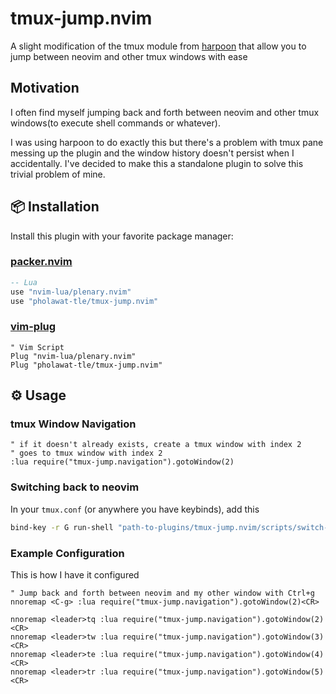 # tmux-jump.nvim

A slight modification of the tmux module from [harpoon](https://github.com/ThePrimeagen/harpoon)
that allow you to jump between neovim and other tmux windows with ease

## Motivation

I often find myself jumping back and forth between neovim and other tmux windows(to execute shell
commands or whatever).

I was using harpoon to do exactly this but there's a problem with tmux pane messing up the plugin and 
the window history doesn't persist when I accidentally. I've decided to make this a standalone plugin
to solve this trivial problem of mine.

## :package: Installation

Install this plugin with your favorite package manager:

### [packer.nvim](https://github.com/wbthomason/packer.nvim)

```lua
-- Lua
use "nvim-lua/plenary.nvim"
use "pholawat-tle/tmux-jump.nvim"
```

### [vim-plug](https://github.com/junegunn/vim-plug)

```vim
" Vim Script
Plug "nvim-lua/plenary.nvim"
Plug "pholawat-tle/tmux-jump.nvim"
```

## :gear: Usage

### tmux Window Navigation

```vim
" if it doesn't already exists, create a tmux window with index 2
" goes to tmux window with index 2
:lua require("tmux-jump.navigation").gotoWindow(2) 
```

### Switching back to neovim

In your `tmux.conf` (or anywhere you have keybinds), add this

```bash
bind-key -r G run-shell "path-to-plugins/tmux-jump.nvim/scripts/switch-back-to-nvim"
```

### Example Configuration

This is how I have it configured

```vim
" Jump back and forth between neovim and my other window with Ctrl+g
nnoremap <C-g> :lua require("tmux-jump.navigation").gotoWindow(2)<CR> 

nnoremap <leader>tq :lua require("tmux-jump.navigation").gotoWindow(2)<CR>
nnoremap <leader>tw :lua require("tmux-jump.navigation").gotoWindow(3)<CR>
nnoremap <leader>te :lua require("tmux-jump.navigation").gotoWindow(4)<CR>
nnoremap <leader>tr :lua require("tmux-jump.navigation").gotoWindow(5)<CR>
```
